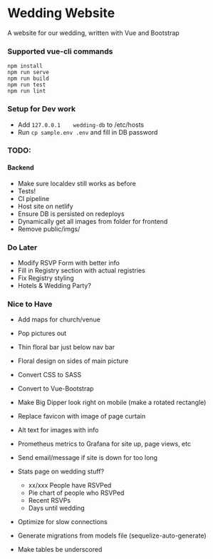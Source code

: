 # Wedding Website
A website for our wedding, written with Vue and Bootstrap

### Supported vue-cli commands
```
npm install
npm run serve
npm run build
npm run test
npm run lint
```

### Setup for Dev work
- Add `127.0.0.1    wedding-db` to /etc/hosts
- Run `cp sample.env .env` and fill in DB password

### TODO:

#### Backend
- Make sure localdev still works as before
- Tests!
- CI pipeline
- Host site on netlify
- Ensure DB is persisted on redeploys
- Dynamically get all images from folder for frontend
- Remove public/imgs/

### Do Later
- Modify RSVP Form with better info
- Fill in Registry section with actual registries
- Fix Registry styling
- Hotels & Wedding Party?

### Nice to Have
- Add maps for church/venue
- Pop pictures out
- Thin floral bar just below nav bar
- Floral design on sides of main picture
- Convert CSS to SASS
- Convert to Vue-Bootstrap
- Make Big Dipper look right on mobile (make a rotated rectangle)
- Replace favicon with image of page curtain
- Alt text for images with info
- Prometheus metrics to Grafana for site up, page views, etc
- Send email/message if site is down for too long

- Stats page on wedding stuff?
    - xx/xxx People have RSVPed
    - Pie chart of people who RSVPed
    - Recent RSVPs
    - Days until wedding
- Optimize for slow connections
- Generate migrations from models file (sequelize-auto-generate)
- Make tables be underscored
